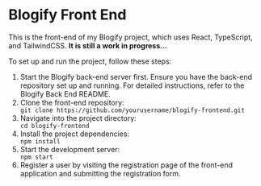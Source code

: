 <h1>Blogify Front End</h1>
<p>This is the front-end of my Blogify project, which uses React, TypeScript, and TailwindCSS. <b>It is still a work in progress...</b></p>
<p>To set up and run the project, follow these steps:</p>
<ol>
  <li>Start the Blogify back-end server first. Ensure you have the back-end repository set up and running. For detailed instructions, refer to the Blogify Back End README.</li>
  <li>Clone the front-end repository:</li>
  <code>git clone https://github.com/yourusername/blogify-frontend.git</code>
  <li>Navigate into the project directory:</li>
  <code>cd blogify-frontend</code>
  <li>Install the project dependencies:</li>
  <code>npm install</code>
  <li>Start the development server:</li>
  <code>npm start</code>
  <li>Register a user by visiting the registration page of the front-end application and submitting the registration form.</li>
</ol>
